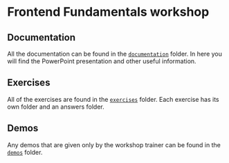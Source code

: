 # Frontend Fundamentals workshop

## Documentation

All the documentation can be found in the [`documentation`](/documentation/) folder. In here you will find the
PowerPoint presentation and other useful information.

## Exercises

All of the exercises are found in the [`exercises`](/exercises/) folder. Each exercise has its own folder and an answers
folder.

## Demos

Any demos that are given only by the workshop trainer can be found in the [`demos`](/demos/) folder.

